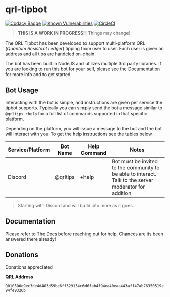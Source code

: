 # qrl-tipbot

[![Codacy Badge](https://api.codacy.com/project/badge/Grade/1bdaf7ba0efe47f1b4979319eda20803)](https://www.codacy.com/manual/fr1t2/qrl-tipbot?utm_source=github.com&amp;utm_medium=referral&amp;utm_content=fr1t2/qrl-tipbot&amp;utm_campaign=Badge_Grade) 
[![Known Vulnerabilities](https://snyk.io/test/github/fr1t2/qrl-tipbot/badge.svg?targetFile=package.json)](https://snyk.io/test/github/fr1t2/qrl-tipbot?targetFile=package.json)
[![CircleCI](https://circleci.com/gh/fr1t2/qrl-tipbot/tree/master.svg?style=svg)](https://circleci.com/gh/fr1t2/qrl-tipbot/tree/master)



> **THIS IS A WORK IN PROGRESS!!** Things may change!



The QRL Tipbot has been developed to support multi-platform QRL (*Quantum Resistant Ledger*) tipping from user to user. Each user is given an address and all tips are handeled on-chain.

The bot has been built in NodeJS and utilizes multiple 3rd party libraries. If you are looking to run this bot for your self, please see the [Documentation](https://github.com/fr1t2/qrltips/_docs) for more info and to get started.


## Bot Usage

Interacting with the bot is simple, and instructions are given per service the tipbot supports. Typically you can simply send the bot a message similar to `@qrltips +help` for a full list of commands supported in that specific platform.

Depending on the platform, you will issue a message to the bot and the bot will interact with you. To get the help instructions see the tables below

| Service/Platform  | Bot Name  | Help Command  |  Notes |
| --- | --- | --- | --- |
| Discord | @qrltips | +help | Bot must be invited to the community to be able to interact. Talk to the server moderator for addition |

> Starting with Discord and will build into more as it goes.



## Documentation 

Please refer to [The Docs](https://github.com/fr1t2/qrltips/_docs) before reaching out for help. Chances are its been answered there already!


## Donations

Donations appreciated

**QRL Address**

`Q010500e9ec3de4d403d59be6ff329134c6d6fab4f94ea40eaa443aff47ab76350519e94fe9326b`

